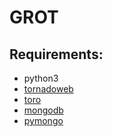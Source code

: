 GROT
====

Requirements:
-------------

* python3
* [tornadoweb](http://www.tornadoweb.org/)
* [toro](http://toro.readthedocs.org/)
* [mongodb](http://www.mongodb.org/)
* [pymongo](http://api.mongodb.org/python/current/)
